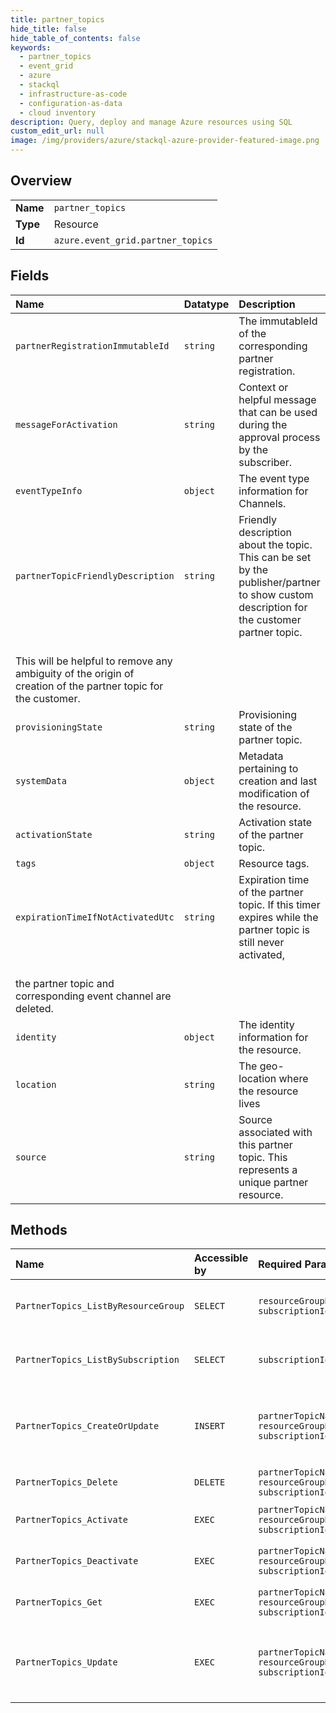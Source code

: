 ```yaml
---
title: partner_topics
hide_title: false
hide_table_of_contents: false
keywords:
  - partner_topics
  - event_grid
  - azure    
  - stackql
  - infrastructure-as-code
  - configuration-as-data
  - cloud inventory
description: Query, deploy and manage Azure resources using SQL
custom_edit_url: null
image: /img/providers/azure/stackql-azure-provider-featured-image.png
---
```

  
    

## Overview
<table><tbody>
<tr><td><b>Name</b></td><td><code>partner_topics</code></td></tr>
<tr><td><b>Type</b></td><td>Resource</td></tr>
<tr><td><b>Id</b></td><td><code>azure.event_grid.partner_topics</code></td></tr>
</tbody></table>

## Fields
| Name | Datatype | Description |
|:-----|:---------|:------------|
| `partnerRegistrationImmutableId` | `string` | The immutableId of the corresponding partner registration. |
| `messageForActivation` | `string` | Context or helpful message that can be used during the approval process by the subscriber. |
| `eventTypeInfo` | `object` | The event type information for Channels. |
| `partnerTopicFriendlyDescription` | `string` | Friendly description about the topic. This can be set by the publisher/partner to show custom description for the customer partner topic.<br />This will be helpful to remove any ambiguity of the origin of creation of the partner topic for the customer. |
| `provisioningState` | `string` | Provisioning state of the partner topic. |
| `systemData` | `object` | Metadata pertaining to creation and last modification of the resource. |
| `activationState` | `string` | Activation state of the partner topic. |
| `tags` | `object` | Resource tags. |
| `expirationTimeIfNotActivatedUtc` | `string` | Expiration time of the partner topic. If this timer expires while the partner topic is still never activated,<br />the partner topic and corresponding event channel are deleted. |
| `identity` | `object` | The identity information for the resource. |
| `location` | `string` | The geo-location where the resource lives |
| `source` | `string` | Source associated with this partner topic. This represents a unique partner resource. |
## Methods
| Name | Accessible by | Required Params | Description |
|:-----|:--------------|:----------------|:------------|
| `PartnerTopics_ListByResourceGroup` | `SELECT` | `resourceGroupName, subscriptionId` | List all the partner topics under a resource group. |
| `PartnerTopics_ListBySubscription` | `SELECT` | `subscriptionId` | List all the partner topics under an Azure subscription. |
| `PartnerTopics_CreateOrUpdate` | `INSERT` | `partnerTopicName, resourceGroupName, subscriptionId` | Asynchronously creates a new partner topic with the specified parameters. |
| `PartnerTopics_Delete` | `DELETE` | `partnerTopicName, resourceGroupName, subscriptionId` | Delete existing partner topic. |
| `PartnerTopics_Activate` | `EXEC` | `partnerTopicName, resourceGroupName, subscriptionId` | Activate a newly created partner topic. |
| `PartnerTopics_Deactivate` | `EXEC` | `partnerTopicName, resourceGroupName, subscriptionId` | Deactivate specific partner topic. |
| `PartnerTopics_Get` | `EXEC` | `partnerTopicName, resourceGroupName, subscriptionId` | Get properties of a partner topic. |
| `PartnerTopics_Update` | `EXEC` | `partnerTopicName, resourceGroupName, subscriptionId` | Asynchronously updates a partner topic with the specified parameters. |
